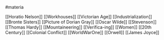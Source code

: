 #materia

[[Horatio Nelson]]
[[Workhouses]]
[[Victorian Age]]
[[Industrialization]]
[[Bronte Sisters]]
[[Picture of Dorian Gray]]
[[Oscar Wilde]]
[[Stevenson]]
[[Thomas Hardy]]
[[Mountaineering]]
[[Verifica-ing]]
[[Women]]
[[20th Century]]
[[Colonial Conflict]]
[[WorldWarOne]]
[[Orwell]]
[[James Joyce]]